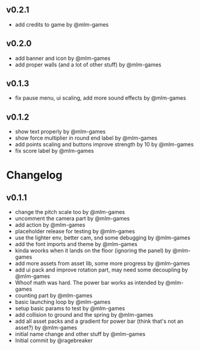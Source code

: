 ## v0.2.1

- add credits to game by @mlm-games


## v0.2.0

- add banner and icon by @mlm-games
- add proper walls (and a lot of other stuff) by @mlm-games


## v0.1.3

- fix pause menu, ui scaling, add more sound effects by @mlm-games


## v0.1.2

- show text properly by @mlm-games
- show force multiplier in round end label by @mlm-games
- add points scaling and buttons improve strength by 10 by @mlm-games
- fix score label by @mlm-games


# Changelog

## v0.1.1

- change the pitch scale too by @mlm-games
- uncomment the camera part by @mlm-games
- add action by @mlm-games
- placeholder release for testing by @mlm-games
- use the lighter env, better cam, snd some debugging by @mlm-games
- add the font imports and theme by @mlm-games
- kinda woorks when it lands on the floor (ignoring the panel) by @mlm-games
- add more assets from asset lib, some more progress by @mlm-games
- add ui pack and improve rotation part, may need some decoupling by @mlm-games
- Whoof math was hard. The power bar works as intended by @mlm-games
- counting part by @mlm-games
- basic launching loop by @mlm-games
- setup basic params to test by @mlm-games
- add collision to ground and the spring by @mlm-games
- add all asset packs and a gradient for power bar (think that's not an asset?) by @mlm-games
- initial name change and other stuff by @mlm-games
- Initial commit by @ragebreaker

